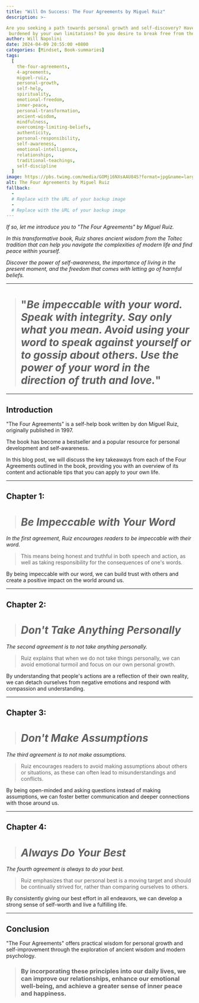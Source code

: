 ```yaml
---
title: "Will On Success: The Four Agreements by Miguel Ruiz"
description: >-

Are you seeking a path towards personal growth and self-discovery? Have you ever felt weighed down by the expectations of others, or 
 burdened by your own limitations? Do you desire to break free from these shackles and live a life of authenticity and freedom?
author: Will Napolini
date: 2024-04-09 20:55:00 +0800
categories: [Mindset, Book-summaries]
tags:
  [
    the-four-agreements,
    4-agreements,
    miguel-ruiz,
    personal-growth,
    self-help,
    spirituality,
    emotional-freedom,
    inner-peace,
    personal-transformation,
    ancient-wisdom,
    mindfulness,
    overcoming-limiting-beliefs,
    authenticity,
    personal-responsibility,
    self-awareness,
    emotional-intelligence,
    relationships,
    traditional-teachings,
    self-discipline
  ]
image: https://pbs.twimg.com/media/GOMj16NXsAAU84S?format=jpg&name=large
alt: The Four Agreements by Miguel Ruiz
fallback:
  -
  # Replace with the URL of your backup image
  -
  # Replace with the URL of your backup image
---
```


_If so, let me introduce you to "The Four Agreements" by Miguel Ruiz._

_In this transformative book, Ruiz shares ancient wisdom from the Toltec tradition that can help you navigate the complexities of modern life and find peace within yourself._

_Discover the power of self-awareness, the importance of living in the present moment, and the freedom that comes with letting go of harmful beliefs._

---

> # "_Be impeccable with your word. Speak with integrity. Say only what you mean. Avoid using your word to speak against yourself or to gossip about others. Use the power of your word in the direction of truth and love._"

---

## Introduction

"The Four Agreements" is a self-help book written by don Miguel Ruiz, originally published in 1997.

The book has become a bestseller and a popular resource for personal development and self-awareness.

In this blog post, we will discuss the key takeaways from each of the Four Agreements outlined in the book, providing you with an overview of its content and actionable tips that you can apply to your own life.

---

## Chapter 1:

> # _Be Impeccable with Your Word_

_In the first agreement, Ruiz encourages readers to be impeccable with their word._

> This means being honest and truthful in both speech and action, as well as taking responsibility for the consequences of one's words.

By being impeccable with our word, we can build trust with others and create a positive impact on the world around us.

---

## Chapter 2:

> # _Don't Take Anything Personally_

_The second agreement is to not take anything personally._

> Ruiz explains that when we do not take things personally, we can avoid emotional turmoil and focus on our own personal growth.

By understanding that people's actions are a reflection of their own reality, we can detach ourselves from negative emotions and respond with compassion and understanding.

---

## Chapter 3:

> # _Don't Make Assumptions_

_The third agreement is to not make assumptions._

> Ruiz encourages readers to avoid making assumptions about others or situations, as these can often lead to misunderstandings and conflicts.

By being open-minded and asking questions instead of making assumptions, we can foster better communication and deeper connections with those around us.

---

## Chapter 4:

> # _Always Do Your Best_

_The fourth agreement is always to do your best._

> Ruiz emphasizes that our personal best is a moving target and should be continually strived for, rather than comparing ourselves to others.

By consistently giving our best effort in all endeavors, we can develop a strong sense of self-worth and live a fulfilling life.

---

## Conclusion

"The Four Agreements" offers practical wisdom for personal growth and self-improvement through the exploration of ancient wisdom and modern psychology.

> ### By incorporating these principles into our daily lives, we can improve our relationships, enhance our emotional well-being, and achieve a greater sense of inner peace and happiness.
